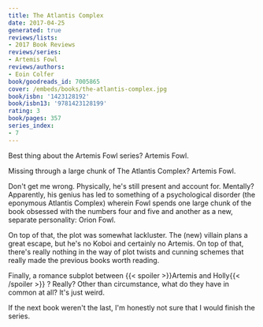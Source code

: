 ```yaml
---
title: The Atlantis Complex
date: 2017-04-25
generated: true
reviews/lists:
- 2017 Book Reviews
reviews/series:
- Artemis Fowl
reviews/authors:
- Eoin Colfer
book/goodreads_id: 7005865
cover: /embeds/books/the-atlantis-complex.jpg
book/isbn: '1423128192'
book/isbn13: '9781423128199'
rating: 3
book/pages: 357
series_index:
- 7
---
```

Best thing about the Artemis Fowl series? Artemis Fowl.  

Missing through a large chunk of The Atlantis Complex? Artemis Fowl.  

<!--more-->

Don't get me wrong. Physically, he's still present and account for. Mentally? Apparently, his genius has led to something of a psychological disorder (the eponymous Atlantis Complex) wherein Fowl spends one large chunk of the book obsessed with the numbers four and five and another as a new, separate personality: Orion Fowl.  

On top of that, the plot was somewhat lackluster. The (new) villain plans a great escape, but he's no Koboi and certainly no Artemis. On top of that, there's really nothing in the way of plot twists and cunning schemes that really made the previous books worth reading.  

Finally, a romance subplot between  {{< spoiler >}}Artemis and Holly{{< /spoiler >}}  ? Really? Other than circumstance, what do they have in common at all? It's just weird.  

If the next book weren't the last, I'm honestly not sure that I would finish the series.